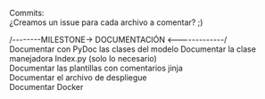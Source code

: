 Commits:  
¿Creamos un issue para cada archivo a comentar? ;)  
  
/--------MILESTONE-> DOCUMENTACIÓN <-------------/  
Documentar con PyDoc las clases del modelo
Documentar la clase manejadora Index.py (solo lo necesario)  
Documentar las plantillas con comentarios jinja  
Documentar el archivo de despliegue  
Documentar Docker  
